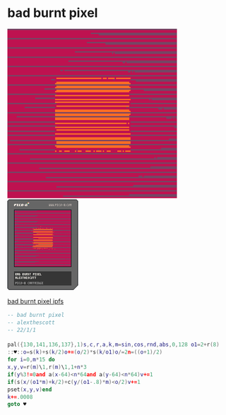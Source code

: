 <h1>bad burnt pixel</h1>

<img src='bad_burnt_pixel.gif'></img>
<img src='bad_burnt_pixel.png'></img>

[bad burnt pixel ipfs](https://cloudflare-ipfs.com/ipfs/QmQmveRB7CvELZYDihq1LuKLPmwjG7Bk3fDxtySW2s8eYE)

``` Lua
-- bad burnt pixel
-- alexthescott
-- 22/1/1

pal({130,141,136,137},1)s,c,r,a,k,m=sin,cos,rnd,abs,0,128 o1=2+r(8)
::♥::o=s(k)+s(k/2)o+=(o/2)*s(k/o1)o/=2n=((o+1)/2)
for i=0,m*15 do
x,y,v=r(m)\1,r(m)\1,1+n*3
if(y%3!=0and a(x-64)<n*64and a(y-64)<n*64)v+=1
if(s(x/(o1*m)+k/2)+c(y/(o1-.8)*m)<o/2)v+=1
pset(x,y,v)end 
k+=.0008
goto ♥
```